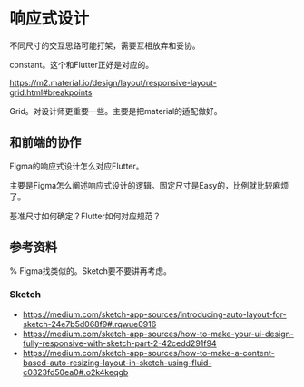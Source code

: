 # 响应式设计

不同尺寸的交互思路可能打架，需要互相放弃和妥协。

constant。这个和Flutter正好是对应的。

https://m2.material.io/design/layout/responsive-layout-grid.html#breakpoints

Grid。对设计师更重要一些。主要是把material的适配做好。

## 和前端的协作

Figma的响应式设计怎么对应Flutter。

主要是Figma怎么阐述响应式设计的逻辑。固定尺寸是Easy的，比例就比较麻烦了。

基准尺寸如何确定？Flutter如何对应规范？

## 参考资料

% Figma找类似的。Sketch要不要讲再考虑。

### Sketch

- https://medium.com/sketch-app-sources/introducing-auto-layout-for-sketch-24e7b5d068f9#.rqwue0916
- https://medium.com/sketch-app-sources/how-to-make-your-ui-design-fully-responsive-with-sketch-part-2-42cedd291f94
- https://medium.com/sketch-app-sources/how-to-make-a-content-based-auto-resizing-layout-in-sketch-using-fluid-c0323fd50ea0#.o2k4keqgb
